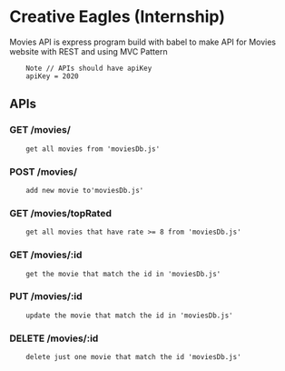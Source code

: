 # Creative Eagles (Internship) 

Movies API is express program build with babel to make API for Movies website with REST 
and using MVC Pattern 


```api_key
    Note // APIs should have apiKey  
    apiKey = 2020 
```



## APIs 

### GET /movies/

```router
    get all movies from 'moviesDb.js'
```

### POST /movies/

```router
    add new movie to'moviesDb.js'
```

### GET /movies/topRated

```router
    get all movies that have rate >= 8 from 'moviesDb.js'
```

### GET /movies/:id

```router
    get the movie that match the id in 'moviesDb.js'
```

### PUT /movies/:id

```router
    update the movie that match the id in 'moviesDb.js'
```

### DELETE /movies/:id

```router
    delete just one movie that match the id 'moviesDb.js'
```













